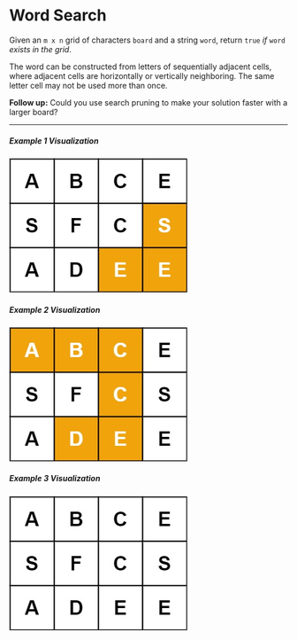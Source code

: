 # Word Search

Given an `m x n` grid of characters `board` and a string `word`, return `true` _if_ `word` _exists in the grid_.

The word can be constructed from letters of sequentially adjacent cells, where adjacent cells are horizontally or vertically neighboring. The same letter cell may not be used more than once.

**Follow up:** Could you use search pruning to make your solution faster with a larger board?

---

##### Example 1 Visualization

![Example 1 Visualization](word-1.jpg "Example 1 Visualization")

##### Example 2 Visualization

![Example 2 Visualization](word2.jpg "Example 2 Visualization")

##### Example 3 Visualization

![Example 3 Visualization](word3.jpg "Example 3 Visualization")
